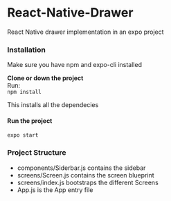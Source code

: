 # React-Native-Drawer
React Native drawer implementation in an expo project
<br>
<h3>Installation</h3>
<p>Make sure you have npm and expo-cli installed</p>
<b>Clone or down the project</b>
<br>
Run:
<br>
<code>npm install</code>
<p>This installs all the dependecies</p>
<h4>Run the project</h4>
<code>expo start</code>

<h3>Project Structure</h3>
<ul>
 <li>components/Siderbar.js contains the sidebar</li>
 <li>screens/Screen.js contains the screen blueprint</li>
  <li>screens/index.js bootstraps the different Screens</li>
  <li>App.js is the App entry file</li>
</ul>
